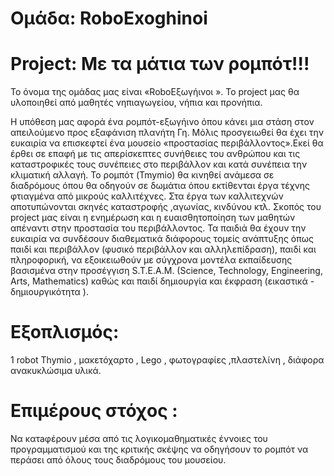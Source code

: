 # Ομάδα: RoboExoghinoi
# Project: Με τα μάτια των ρομπότ!!!

Το όνομα της ομάδας μας είναι «RoboΕξωγήινοι ». Το project μας θα υλοποιηθεί από μαθητές νηπιαγωγείου, νήπια και προνήπια.

Η υπόθεση μας αφορά ένα ρομπότ-εξωγήινο όπου κάνει μια στάση στον απειλούμενο προς εξαφάνιση πλανήτη Γη. Μόλις προσγειωθεί θα
έχει την ευκαιρία να επισκεφτεί ένα μουσείο «προστασίας περιβάλλοντος».Εκεί θα έρθει σε επαφή με τις απερίσκεπτες συνήθειες του
ανθρώπου και τις καταστροφικές τους συνέπειες στο περιβάλλον και κατά συνέπεια την κλιματική αλλαγή. Το ρομπότ (Tmymio) θα κινηθεί ανάμεσα σε διαδρόμους όπου θα οδηγούν σε δωμάτια όπου εκτίθενται έργα τέχνης φτιαγμένα από μικρούς καλλιτέχνες. Στα έργα των καλλιτεχνών αποτυπώνονται σκηνές καταστροφής ,αγωνίας, κινδύνου κτλ. Σκοπός του project μας είναι η ενημέρωση και η ευαισθητοποίηση των μαθητών απέναντι στην  προστασία του περιβάλλοντος. Τα παιδιά θα έχουν την ευκαιρία να συνδέσουν διαθεματικά διάφορους τομείς ανάπτυξης όπως παιδί και περιβάλλον (φυσικό περιβάλλον και αλληλεπίδραση), παιδί και πληροφορική, να εξοικειωθούν με σύγχρονα μοντέλα εκπαίδευσης βασισμένα στην προσέγγιση S.T.E.A.M. (Science, Technology, Engineering, Arts, Mathematics) καθώς και παιδί δημιουργία και έκφραση (εικαστικά  - δημιουργικότητα ).
# Εξοπλισμός:
1 robot Thymio  ,  μακετόχαρτο , Lego , φωτογραφίες  ,πλαστελίνη , διάφορα ανακυκλώσιμα υλικά.
# Επιμέρους στόχος :
Να κατaφέρουν μέσα από τις λογικομαθηματικές έννοιες του προγραμματισμού και της κριτικής σκέψης να οδηγήσουν το ρομπότ 
να περάσει από όλους τους διαδρόμους του μουσείου. 
